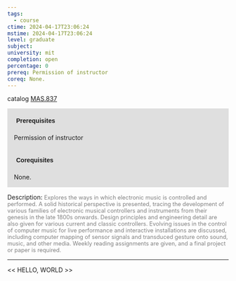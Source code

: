 ```yaml
---
tags:
  - course
ctime: 2024-04-17T23:06:24
mstime: 2024-04-17T23:06:24
level: graduate
subject: 
university: mit
completion: open
percentage: 0
prereq: Permission of instructor
coreq: None.
---
```


catalog [MAS.837](http://student.mit.edu/catalog/mMASa.html#MAS.837)

<span style="display: block; padding: 15px; background-color: rgb(100, 100, 100, 0.2);"><font id="m_prereq4101_0" style="display: block; font-family: Arial, sans-serif; font-weight: bold; padding: 5px">Prerequisites</font><br><span id="prereq4101_0">Permission of instructor</span></span>
<span style="display: block; padding: 15px; background-color: rgb(100, 100, 100, 0.2);"><font id="m_coreq4101_0" style="display: block; font-family: Arial, sans-serif; font-weight: bold; padding: 5px">Corequisites</font><br><span id="coreq4101_0">None.</span></span>

<font style="">Description:</font>
<font style="color: grey; font-size: 0.8rem;">Explores the ways in which electronic music is controlled and performed. A solid historical perspective is presented, tracing the development of various families of electronic musical controllers and instruments from their genesis in the late 1800s onwards. Design principles and engineering detail are also given for various current and classic controllers. Evolving issues in the control of computer music for live performance and interactive installations are discussed, including computer mapping of sensor signals and transduced gesture onto sound, music, and other media. Weekly reading assignments are given, and a final project or paper is required.</font>



---

<< HELLO, WORLD >>

